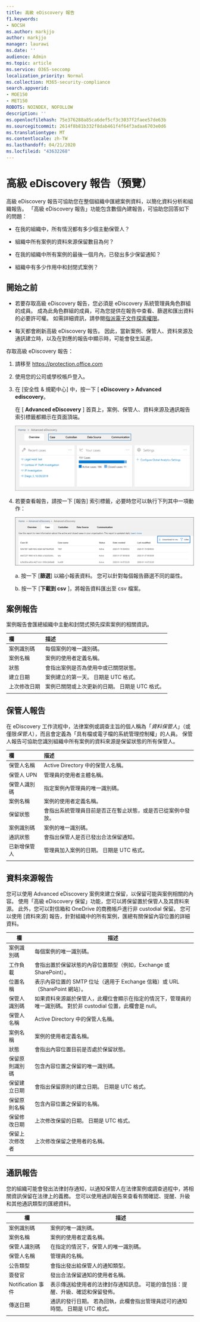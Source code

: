 ```yaml
---
title: 高級 eDiscovery 報告
f1.keywords:
- NOCSH
ms.author: markjjo
author: markjjo
manager: laurawi
ms.date: ''
audience: Admin
ms.topic: article
ms.service: O365-seccomp
localization_priority: Normal
ms.collection: M365-security-compliance
search.appverid:
- MOE150
- MET150
ROBOTS: NOINDEX, NOFOLLOW
description: ''
ms.openlocfilehash: 75e376288a85ca6def5cf3c3037f2faee57de63b
ms.sourcegitcommit: 2614f8b81b332f8dab461f4f64f3adaa6703e0d6
ms.translationtype: MT
ms.contentlocale: zh-TW
ms.lasthandoff: 04/21/2020
ms.locfileid: "43632268"
---
```

# <a name="advanced-ediscovery-reports-preview"></a>高級 eDiscovery 報告（預覽）

高級 eDiscovery 報告可協助您在整個組織中匯總案例資料，以簡化資料分析和組織報告。 「高級 eDiscovery 報告」功能包含數個內建報告，可協助您回答如下的問題：

- 在我的組織中，所有情況都有多少個主動保管人？

- 組織中所有案例的資料來源保留數目為何？

- 在我的組織中所有案例的最後一個月內，已發出多少保留通知？

- 組織中有多少作用中和封閉式案例？

## <a name="before-you-begin"></a>開始之前

- 若要存取高級 eDiscovery 報告，您必須是 eDiscovery 系統管理員角色群組的成員。 成為此角色群組的成員，可為您提供在報告中查看、篩選和匯出資料的必要許可權。 如需詳細資訊，請參閱[指派電子文件探索權限](assign-ediscovery-permissions.md)。

- 每天都會刷新高級 eDiscovery 報告。 因此，當新案例、保管人、資料來源及通訊建立時，以及在對應的報告中顯示時，可能會發生延遲。

存取高級 eDiscovery 報告：

1. 請移至 https://protection.office.com
  
2. 使用您的公司或學校帳戶登入。
  
3. 在 [安全性 & 規範中心] 中，按一下 [ **eDiscovery > Advanced ediscovery**。
  
   在 [ **Advanced eDiscovery** ] 首頁上，案例、保管人、資料來源及通訊報告索引標籤都顯示在頁面頂端。 
  
   ![首頁上的高級 eDiscovery 報告](../media/report-home.png)

5. 若要查看報告，請按一下 [報告] 索引標籤，必要時您可以執行下列其中一項動作：

   ![您可以篩選或下載報表資料](../media/AeDReportsFilterDownload.png)

   a. 按一下 [**篩選**] 以縮小報表資料。 您可以針對每個報告篩選不同的屬性。
  
   b. 按一下 [**下載到 csv** ]，將報告資料匯出至 csv 檔案。

## <a name="case-report"></a>案例報告

案例報告會匯總組織中主動和封閉式預先探索案例的相關資訊。

|欄        |描述|
|:-------------|:-------------|
|案例識別碼 | 每個案例的唯一識別碼。| 
|案例名稱 | 案例的使用者定義名稱。|
|狀態 | 會指出案例是否為使用中或已關閉狀態。|
|建立日期 |案例建立的第一天。 日期是 UTC 格式。|
|上次修改日期 |案例已關閉或上次更新的日期。 日期是 UTC 格式。| 
|||

## <a name="custodian-report"></a>保管人報告

在 eDiscovery 工作流程中，法律案例或調查主旨的個人稱為「*資料保管人*」（或僅限*保管人*），而且會定義為「具有檔或電子檔的系統管理控制權」的人員。 保管人報告可協助您識別組織中所有案例的資料來源是保留狀態的所有保管人。

|欄         |描述|
|:-------------|:-------------|
|保管人名稱| Active Directory 中的保管人名稱。|
|保管人 UPN | 管理員的使用者主體名稱。|
|保管人識別碼 | 指定案例內管理員的唯一識別碼。 |
|案例名稱 | 案例的使用者定義名稱。|
|保留狀態 | 會指出系統管理員目前是否正在暫止狀態，或是否已從案例中發放。|
|案例識別碼 | 案例的唯一識別碼。|
|通訊狀態 |會指出保管人是否已發出合法保留通知。 |
|已新增保管人 | 管理員加入案例的日期。 日期是 UTC 格式。|
|||

## <a name="data-source-report"></a>資料來源報告

您可以使用 Advanced eDiscovery 案例來建立保留，以保留可能與案例相關的內容。 使用「高級 eDiscovery 保留」功能，您可以將保留置於保管人及其資料來源。 此外，您可以對信箱和 OneDrive 的商務帳戶進行非 custodial 保留。 您可以使用 [資料來源] 報告，針對組織中的所有案例，匯總有關保留內容位置的詳細資料。

|欄        |描述|
| -------------|-------------|
|案例識別碼 |每個案例的唯一識別碼。 |
|工作負載 |會指出置於保留狀態的內容位置類型（例如，Exchange 或 SharePoint）。
|位置名稱 |表示內容位置的 SMTP 位址（適用于 Exchange 信箱）或 URL （SharePoint 網站）。 | 
|保管人識別碼 |如果資料來源屬於保管人，此欄位會顯示在指定的情況下，管理員的唯一識別碼。 對於非 custodial 位置，此欄會是 null。|
|保管人名稱 |Active Directory 中的保管人名稱。| 
|案例名稱 |案例的使用者定義名稱。| 
|狀態 |會指出內容位置目前是否處於保留狀態。 | 
|保留原則識別碼 |包含內容位置之保留的唯一識別碼。 | 
|保留建立日期 |會指出保留原則的建立日期。 日期是 UTC 格式。 | 
|保留原則名稱 |包含內容位置之保留的名稱。 |
|保留修改日期 |上次修改保留的日期。 日期是 UTC 格式。| 
|保留上次修改者|上次修改保留之使用者的名稱。| 
|||

## <a name="communication-report"></a>通訊報告

您的組織可能會發出法律封存通知，以通知保管人在法律案例或調查過程中，將相關資訊保留在法律上的義務。 您可以使用通訊報告來查看有關確認、提醒、升級和其他通訊類型的匯總資料。

|欄         |描述|
| -------------|-------------|
|案例識別碼 | 案例的唯一識別碼。|
|案例名稱 | 案例的使用者定義名稱。|
|保管人識別碼 |在指定的情況下，保管人的唯一識別碼。|
|保管人名稱 |管理員的名稱。|
|公告類型 |會指出發出給保管人的通知類型。|
|簽發官 |發出合法保留通知的使用者名稱。|
|Notification 事件|表示傳送給使用者的法律封存通知訊息。 可能的值包括：提醒、升級、確認和保留發佈。|
|傳送日期 |通訊的發行日期。 若為回執，此欄會指出管理員認可的通知時間。 日期是 UTC 格式。|
|||
